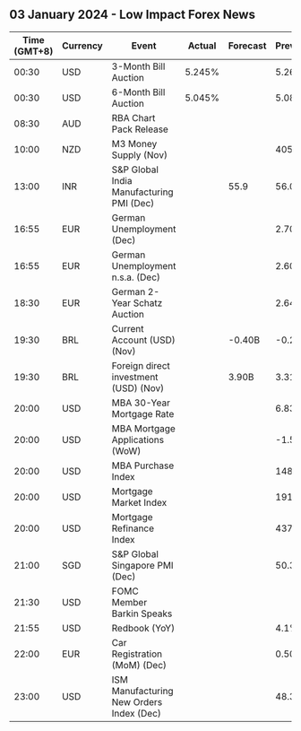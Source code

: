 ## 03 January 2024 - Low Impact Forex News

| Time (GMT+8) | Currency | Event | Actual | Forecast | Previous |
|------|----------|-------|--------|----------|----------|
| 00:30 | USD | 3-Month Bill Auction | 5.245% |  | 5.260% |
| 00:30 | USD | 6-Month Bill Auction | 5.045% |  | 5.080% |
| 08:30 | AUD | RBA Chart Pack Release |  |  |  |
| 10:00 | NZD | M3 Money Supply (Nov) |  |  | 405.9B |
| 13:00 | INR | S&P Global India Manufacturing PMI (Dec) |  | 55.9 | 56.0 |
| 16:55 | EUR | German Unemployment (Dec) |  |  | 2.702M |
| 16:55 | EUR | German Unemployment n.s.a. (Dec) |  |  | 2.606M |
| 18:30 | EUR | German 2-Year Schatz Auction |  |  | 2.640% |
| 19:30 | BRL | Current Account (USD) (Nov) |  | -0.40B | -0.23B |
| 19:30 | BRL | Foreign direct investment (USD) (Nov) |  | 3.90B | 3.31B |
| 20:00 | USD | MBA 30-Year Mortgage Rate |  |  | 6.83% |
| 20:00 | USD | MBA Mortgage Applications (WoW) |  |  | -1.5% |
| 20:00 | USD | MBA Purchase Index |  |  | 148.7 |
| 20:00 | USD | Mortgage Market Index |  |  | 191.6 |
| 20:00 | USD | Mortgage Refinance Index |  |  | 437.6 |
| 21:00 | SGD | S&P Global Singapore PMI (Dec) |  |  | 50.3 |
| 21:30 | USD | FOMC Member Barkin Speaks |  |  |  |
| 21:55 | USD | Redbook (YoY) |  |  | 4.1% |
| 22:00 | EUR | Car Registration (MoM) (Dec) |  |  | 0.50% |
| 23:00 | USD | ISM Manufacturing New Orders Index (Dec) |  |  | 48.3 |
